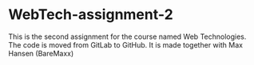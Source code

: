 # WebTech-assignment-2
This is the second assignment for the course named Web Technologies. The code is moved from GitLab to GitHub. It is made together with Max Hansen (BareMaxx)
